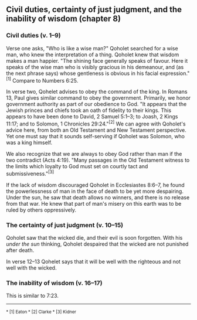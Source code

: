 ## Civil duties, certainty of just judgment, and the inability of wisdom (chapter 8)

### Civil duties (v. 1–9)

Verse one asks, "Who is like a wise man?" Qoholet searched for a wise man, who knew the interpretation of a thing. Qoholet knew that wisdom makes a man happier. "The shining face generally speaks of favour. Here it speaks of the wise man who is visibly gracious in his demeanour, and (as the next phrase says) whose gentleness is obvious in his facial expression."<sup>[1]</sup> Compare to Numbers 6:25.

In verse two, Qohelet advises to obey the command of the king. In Romans 13, Paul gives similar command to obey the government. Primarily, we honor government authority as part of our obedience to God. "It appears that the Jewish princes and chiefs took an oath of fidelity to their kings. This appears to have been done to David, 2 Samuel 5:1–3; to Joash, 2 Kings 11:17; and to Solomon, 1 Chronicles 29:24."<sup>[2]</sup> We can agree with Qoholet's advice here, from both an Old Testament and New Testament perspective. Yet one must say that it sounds self-serving if Qoholet was Solomon, who was a king himself.

We also recognize that we are always to obey God rather than man if the two contradict (Acts 4:19). "Many passages in the Old Testament witness to the limits which loyalty to God must set on courtly tact and submissiveness."<sup>[3]</sup>

<!-- "The highest wisdom is submission to things as they are ... Yet in doing all this there will abide in the heart the recognition of abounding injustice." (Morgan)-->

If the lack of wisdom discouraged Qoholet in Ecclesiastes 8:6–7, he found the powerlessness of man in the face of death to be yet more despairing. Under the sun, he saw that death allows no winners, and there is no release from that war. He knew that part of man's misery on this earth was to be ruled by others oppressively.

### The certainty of just judgment (v. 10–15)

Qoholet saw that the wicked die, and their evil is soon forgotten. With his _under the sun_ thinking, Qoholet despaired that the wicked are not punished after death.

In verse 12–13 Qohelet says that it will be well with the righteous and not well with the wicked.

### The inability of wisdom (v. 16–17)

This is similar to 7:23.

---

<small>
* [1] Eaton
* [2] Clarke
* [3] Kidner
</small>
